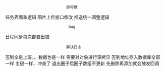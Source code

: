                                即将做
任务界面和逻辑
图片上传接口修改
推送统一调整逻辑

                                bug
日程同步每次都要出错



                               解决日志
签到全是上班。。数据也是一样                   需要对对象进行深拷贝
签到地址存入数据库全部一样                     主键一样，冲突了
退出圈子后圈子数组不更新                       先删除再添加就会触发回调
